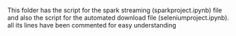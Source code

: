 This folder has the script for the spark streaming (sparkproject.ipynb) file and also the script for the automated download file (seleniumproject.ipynb).
all its lines have been commented for easy understanding
